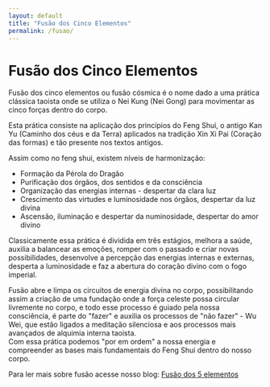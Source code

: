 ```yaml
---
layout: default
title: "Fusão dos Cinco Elementos"
permalink: /fusao/
---
```


# Fusão dos Cinco Elementos
 
Fusão dos cinco elementos ou fusão cósmica é o nome dado a uma prática clássica taoista onde se utiliza o Nei Kung (Nei Gong) para movimentar as cinco forças dentro do corpo.  

Esta prática consiste na aplicação dos princípios do Feng Shui, o antigo Kan Yu (Caminho dos céus e da Terra) aplicados na tradição Xin Xi Pai (Coração das formas) e tão presente nos textos antigos.

Assim como no feng shui, existem níveis de harmonização:
- Formação da Pérola do Dragão
- Purificação dos órgãos, dos sentidos e da consciência
- Organização das energias internas - despertar da clara luz
- Crescimento das virtudes e luminosidade nos órgãos, despertar da luz divina
- Ascensão, iluminação e despertar da numinosidade, despertar do amor divino
 
Classicamente essa prática é dividida em três estágios, melhora a saúde, auxilia a balancear as emoções, romper com o passado e criar novas possibilidades, desenvolve a percepção das energias internas e externas, desperta a luminosidade e faz a abertura do coração divino com o fogo imperial.  

Fusão abre e limpa os circuitos de energia divina no corpo, possibilitando assim a criação de uma fundação onde a força celeste possa circular livremente no corpo, e todo esse processo é guiado  pela nossa consciência, é parte do "fazer" e auxilia os processos de  "não fazer" - Wu Wei, que estão ligados a meditação silenciosa e aos processos mais avançados de alquimia interna taoista.  
Com essa prática podemos "por em ordem" a nossa energia e compreender as bases mais fundamentais do Feng Shui dentro do nosso corpo.

 

Para ler mais sobre fusão acesse nosso blog: [Fusão dos 5 elementos](http://qigongbrasil.blogspot.com.br/2012/12/fusao-dos-cinco-elementos.html)